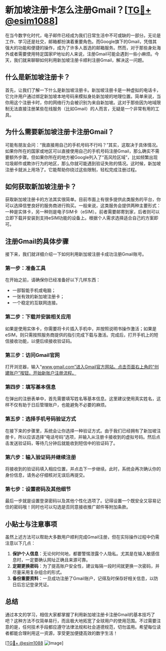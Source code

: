 # 新加坡注册卡怎么注册Gmail？[[TG💪+ @esim1088](https://t.me/s/esim1088)]

在当今数字化时代，电子邮件已经成为我们日常生活中不可或缺的一部分。无论是工作、学习还是社交，邮箱都扮演着重要角色。而Google旗下的Gmail，凭借其强大的功能和便捷的操作，成为了许多人首选的邮箱服务。然而，对于那些身处海外或者需要使用特定国家IP地址的人来说，注册Gmail可能会遇到一些小麻烦。今天，我们就来聊聊如何利用新加坡注册卡顺利注册Gmail，解决这一问题。

## 什么是新加坡注册卡？

首先，让我们了解一下什么是新加坡注册卡。新加坡注册卡是一种虚拟的电话卡，它允许用户通过绑定新加坡本地号码来模拟身处新加坡的地理位置。简单来说，当你用这个注册卡时，你的网络行为会被识别为来自新加坡。这对于那些因为地域限制无法直接注册某些在线服务（比如Gmail）的人而言，无疑是一个非常有用的工具。

## 为什么需要新加坡注册卡注册Gmail？

可能有朋友会问：“我直接用自己的手机号码不行吗？”其实，这取决于具体情况。如果你所在的国家或地区可以直接使用自己的手机号码注册Gmail，那么确实不需要额外步骤。但如果你所在的地方被Google列入了“高风险区域”，比如频繁出现垃圾邮件或欺诈行为的地区，那么你就可能遇到验证失败的情况。这时候，新加坡注册卡就派上用场了。它能帮助你绕过这些限制，轻松完成注册过程。

## 如何获取新加坡注册卡？

获取新加坡注册卡的方法其实很简单。目前市面上有很多提供此类服务的平台，你可以选择信誉良好的服务商进行购买。一般来说，这类服务会提供两种主要形式：一种是实体卡，另一种则是电子SIM卡（eSIM）。前者需要邮寄到家，后者则可以立即下载并安装到支持eSIM功能的设备上。根据个人需求选择适合自己的方案即可。

## 注册Gmail的具体步骤

接下来，我们就详细介绍一下如何利用新加坡注册卡成功注册Gmail账号。

### 第一步：准备工具

在开始之前，请确保你已经准备好以下几样东西：
- 一部智能手机或电脑；
- 一张有效的新加坡注册卡；
- 一个稳定的互联网连接。

### 第二步：下载并安装相关应用

如果是使用实体卡，你需要将卡片插入手机中，并按照说明书操作激活；如果是eSIM，则只需按照服务商提供的指引完成下载与激活。完成后，打开手机上的短信接收功能，以便后续接收验证码。

### 第三步：访问Gmail官网

打开浏览器，输入“www.gmail.com”进入Gmail官方网站。点击页面右上角的“创建账户”按钮，开始新账户注册流程。

### 第四步：填写基本信息

在弹出的注册表单中，首先需要填写姓名等基本信息。这里建议使用真实姓名，这样不仅有助于日后管理账户，也能避免不必要的麻烦。

### 第五步：选择手机号码验证方式

在接下来的步骤里，系统会让你选择一种验证方式。由于我们已经拥有了新加坡注册卡，所以应该选择“电话号码”选项，并输入从注册卡接收到的虚拟号码。然后点击发送验证码，等待几分钟后就能收到短信中的验证码了。

### 第六步：输入验证码并继续注册

将接收到的验证码填入相应位置，并点击下一步继续。此时，系统会再次确认你的身份信息，请务必仔细核对无误后再提交。

### 第七步：设置密码及其他细节

最后一步就是设置登录密码以及其他个性化选项了。记得设置一个既安全又容易记住的密码哦！同时也可以勾选是否同意接收推广邮件等附加条款。

## 小贴士与注意事项

虽然上述方法可以帮助大多数用户顺利完成Gmail注册，但在实际操作过程中仍需注意以下几点：
1. **保护个人信息**：无论何时何地，都要警惕泄露个人隐私。尤其是在输入敏感信息时，一定要确认网址正确且来源可靠。
2. **定期更换密码**：为了提高账户安全性，建议每隔一段时间就更换一次密码，并尽量采用复杂组合的形式。
3. **备份重要资料**：一旦成功注册了Gmail账户，记得及时保存好相关信息，以防日后忘记登录凭证。

## 总结

通过本文的学习，相信大家都掌握了利用新加坡注册卡注册Gmail的基本技巧了吧？这种方法不仅简单易行，而且极大地拓宽了全球用户的使用范围。不过需要注意的是，任何技术手段都应遵守法律法规和社会道德规范，切勿滥用。希望每位读者都能合理利用这一资源，享受更加便捷高效的数字生活！

[[TG💪+ @esim1088](https://t.me/s/esim1088) ![Image](https://i.postimg.cc/4NQfJmqS/Snipaste-2025-05-13-00-14-12.png)]
